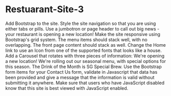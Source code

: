 # Restuarant-Site-3
Add Bootstrap to the site. Style the site navigation so that you are using either tabs or pills. Use a jumbotron or page header to call out big news - your restaurant is opening a new location! Make the site responsive using Bootstrap's grid system. The menu items should stack well, with no overlapping. The front page content should stack as well. Change the Home link to use an Icon from one of the supported fonts that looks like a house. Add a Carousel that rotates with three pieces of information: We're opening a new location! We're rolling out our seasonal menu, with special options for this season. The Drink of the Month is SG Special Brew. Use the Bootstrap form items for your Contact Us form, validate in Javascript that data has been provided and give a message that the information is valid without submitting it anywhere. Make sure that users who have JavaScript disabled know that this site is best viewed with JavaScript enabled.
